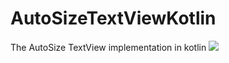 # AutoSizeTextViewKotlin
The AutoSize TextView implementation in kotlin
<img src="https://github.com/madhankumardroid/AutoSizeTextViewKotlin/blob/master/AutoSizeTextViewKotlin/device-2018-08-25-214644.gif"/>
